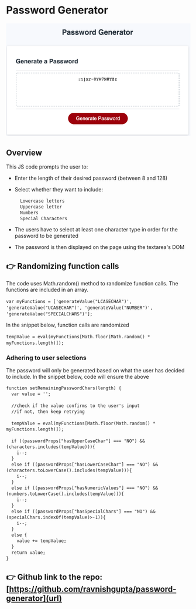 # Password Generator
![Image](./assets/images/password-gen.png "Password Generator")

## Overview

This JS code prompts the user to:
- Enter the length of their desired password (between 8 and 128)
- Select whether they want to include:
		
		Lowercase letters
		Uppercase letter
		Numbers
		Special Characters

- The users have to select at least one character type in order for the password to be generated
- The password is then displayed on the page using the textarea's DOM

## :point_right: Randomizing function calls  
The code uses Math.random() method to randomize function calls. The functions are included in an array.
 
`var myFunctions = ['generateValue("LCASECHAR")', 'generateValue("UCASECHAR")', 'generateValue("NUMBER")', 'generateValue("SPECIALCHARS")'];`

In the snippet below, function calls are randomized

`tempValue = eval(myFunctions[Math.floor(Math.random() * myFunctions.length)]);`

### Adhering to user selections
The password will only be generated based on what the user has decided to include. 
In the snippet below, code will ensure the above

```
function setRemainingPasswordChars(length) {
  var value = '';

  //check if the value confirms to the user's input
  //if not, then keep retrying

  tempValue = eval(myFunctions[Math.floor(Math.random() * myFunctions.length)]);

  if ((passwordProps["hasUpperCaseChar"] === "NO") && (characters.includes(tempValue))){
    i--;
  }
  else if ((passwordProps["hasLowerCaseChar"] === "NO") && (characters.toLowerCase().includes(tempValue))){
    i--;
  }
  else if ((passwordProps["hasNumericValues"] === "NO") && (numbers.toLowerCase().includes(tempValue))){
    i--;
  }
  else if ((passwordProps["hasSpecialChars"] === "NO") && (specialChars.indexOf(tempValue)>-1)){
    i--;
  }		
  else {
    value += tempValue;
  }
  return value;
}
```

## :point_right:  Github link to the repo: [https://github.com/ravnishgupta/password-generator](url)








